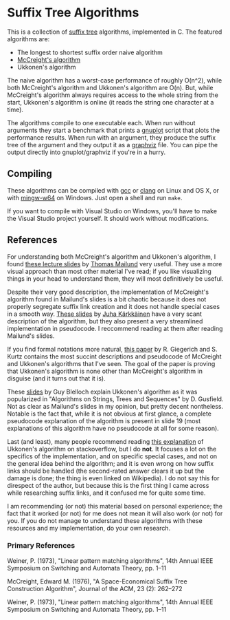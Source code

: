 # Suffix Tree Algorithms

This is a collection of [suffix tree](https://en.wikipedia.org/wiki/Suffix_tree)
algorithms, implemented in C. The featured algorithms are:

- The longest to shortest suffix order naive algorithm
- [McCreight's algorithm](https://en.wikipedia.org/wiki/Ukkonen%27s_algorithm)
- Ukkonen's algorithm

The naive algorithm has a worst-case performance of roughly O(n^2), while both
McCreight's algorithm and Ukkonen's algorithm are O(n). But, while McCreight's
algorithm always requires access to the whole string from the start, Ukkonen's
algorithm is online (it reads the string one character at a time).

The algorithms compile to one executable each. When run without arguments they
start a benchmark that prints a [gnuplot](http://www.gnuplot.info) script that
plots the performance results. When run with an argument, they produce the
suffix tree of the argument and they output it as a
[graphviz](http://www.graphviz.org) file. You can pipe the output directly into
gnuplot/graphviz if you're in a hurry.

## Compiling

These algorithms can be compiled with [gcc](https://gcc.gnu.org/) or 
[clang](http://clang.llvm.org/) on Linux and OS X, or with 
[mingw-w64](http://mingw-w64.org/doku.php) on Windows. Just open a shell
and run `make`.

If you want to compile with Visual Studio on Windows, you'll have to make
the Visual Studio project yourself. It should work without modifications.

## References

For understanding both McCreight's algorithm and Ukkonen's algorithm, I found
[these lecture 
slides](http://users-birc.au.dk/cstorm/courses/StrAlg_f12/slides/suffix-tree-construction.pdf)
by [Thomas Mailund](http://users-birc.au.dk/mailund/new/index.html) very useful.
They use a more visual approach than most other material I've read; if you like
visualizing things in your head to understand them, they will most definitively
be useful.

Despite their very good description, the implementation of McCreight's algorithm
found in Mailund's slides is a bit chaotic because it does not properly
segregate suffix link creation and it does not handle special cases in a smooth
way. [These
slides](https://www.cs.helsinki.fi/u/tpkarkka/teach/15-16/SPA/lecture08.pdf) by
[Juha Kärkkäinen](https://www.cs.helsinki.fi/u/tpkarkka/) have a very scant
description of the algorithm, but they also present a very streamlined
implementation in pseudocode. I reccommend reading at them after reading
Mailund's slides.

If you find formal notations more natural, [this
paper](http://europa.zbh.uni-hamburg.de/pubs/pdf/GieKur1997.pdf) by R. Giegerich
and S. Kurtz contains the most succint descriptions and pseudocode of McCreight
and Ukkonen's algorithms that I've seen. The goal of the paper is proving that
Ukkonen's algorithm is none other than McCreight's algorithm in disguise (and it
turns out that it is).

These [slides](http://www.cs.cmu.edu/~guyb/realworld/slidesF07/suffix.ppt) by
Guy Blelloch explain Ukkonen's algorithm as it was popularized in "Algorithms on
Strings, Trees and Sequences" by D. Gusfield. Not as clear as Mailund's slides
in my opinion, but pretty decent nontheless. Notable is the fact that, while it
is not obvious at first glance, a complete pseudocode explanation of the
algorithm is present in slide 19 (most explanations of this algorithm have no
pseudocode at all for some reason).

Last (and least), many people recommend reading [this
explanation](https://stackoverflow.com/a/9513423/414272) of Ukkonen's algorithm
on stackoverflow, but I do **not**. It focuses a lot on the specifics of the
implementation, and on specific special cases, and not on the general idea
behind the algorithm; and it is even wrong on how suffix links should be handled
(the second-rated answer clears it up but the damage is done; the thing is even
linked on Wikipedia). I do not say this for direspect of the author, but because
this is the first thing I came across while researching suffix links, and it
confused me for quite some time.

I am recommending (or not) this material based on personal experience; the fact
that it worked (or not) for me does not mean it will also work (or not) for you.
If you do not manage to understand these algorithms with these resources and my
implementation, do your own research.

### Primary References

Weiner, P. (1973), "Linear pattern matching algorithms", 14th Annual IEEE
Symposium on Switching and Automata Theory, pp. 1–11

McCreight, Edward M. (1976), "A Space-Economical Suffix Tree Construction
Algorithm", Journal of the ACM, 23 (2): 262–272

Weiner, P. (1973), "Linear pattern matching algorithms", 14th Annual IEEE
Symposium on Switching and Automata Theory, pp. 1–11


